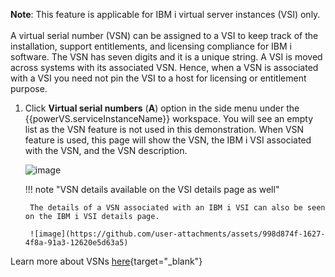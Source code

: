 **Note**: This feature is applicable for IBM i virtual server instances (VSI) only.<br><br> A virtual serial number (VSN) can be assigned to a VSI to keep track of the installation, support entitlements, and licensing compliance for IBM i software. The VSN has seven digits and it is a unique string. A VSI is moved across systems with its associated VSN. Hence, when a VSN is associated with a VSI you need not pin the VSI to a host for licensing or entitlement purpose. 

1. Click **Virtual serial numbers** (**A**) option in the side menu under the {{powerVS.serviceInstanceName}} workspace. You will see an empty list as the VSN feature is not used in this demonstration. When VSN feature is used, this page will show the VSN, the IBM i VSI associated with the VSN, and the VSN description.

    ![image](https://github.com/user-attachments/assets/2fa415ec-26b4-4c45-a6d6-6173f9425cb6)
   
    !!! note "VSN details available on the VSI details page as well"

        The details of a VSN associated with an IBM i VSI can also be seen on the IBM i VSI details page.
   
        ![image](https://github.com/user-attachments/assets/998d874f-1627-4f8a-91a3-12620e5d63a5)
   

Learn more about VSNs [here](https://cloud.ibm.com/docs/power-iaas?topic=power-iaas-creating-power-virtual-server&q=virtual+serial&tags=power-iaas&offset=10#vsn){target="_blank"}
